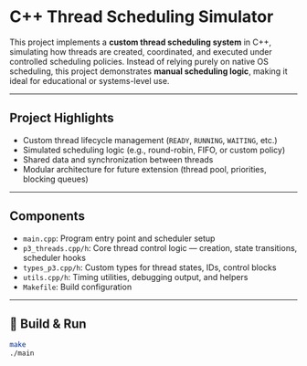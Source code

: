 # C++ Thread Scheduling Simulator

This project implements a **custom thread scheduling system** in C++, simulating how threads are created, coordinated, and executed under controlled scheduling policies. Instead of relying purely on native OS scheduling, this project demonstrates **manual scheduling logic**, making it ideal for educational or systems-level use.

---

## Project Highlights

- Custom thread lifecycle management (`READY`, `RUNNING`, `WAITING`, etc.)
- Simulated scheduling logic (e.g., round-robin, FIFO, or custom policy)
- Shared data and synchronization between threads
- Modular architecture for future extension (thread pool, priorities, blocking queues)

---

## Components

- `main.cpp`: Program entry point and scheduler setup
- `p3_threads.cpp/h`: Core thread control logic — creation, state transitions, scheduler hooks
- `types_p3.cpp/h`: Custom types for thread states, IDs, control blocks
- `utils.cpp/h`: Timing utilities, debugging output, and helpers
- `Makefile`: Build configuration

---

## 🔧 Build & Run

```bash
make
./main
